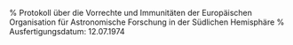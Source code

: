 % Protokoll über die Vorrechte und Immunitäten der Europäischen Organisation für Astronomische Forschung in der Südlichen Hemisphäre
% Ausfertigungsdatum: 12.07.1974
 